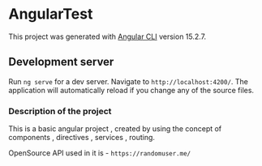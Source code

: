# AngularTest

This project was generated with [Angular CLI](https://github.com/angular/angular-cli) version 15.2.7.

## Development server

Run `ng serve` for a dev server. Navigate to `http://localhost:4200/`. The application will automatically reload if you change any of the source files.

### Description of the project

This is a basic angular project , created by using the concept of components , directives , services , routing.

OpenSource API used in it is - `https://randomuser.me/` 
